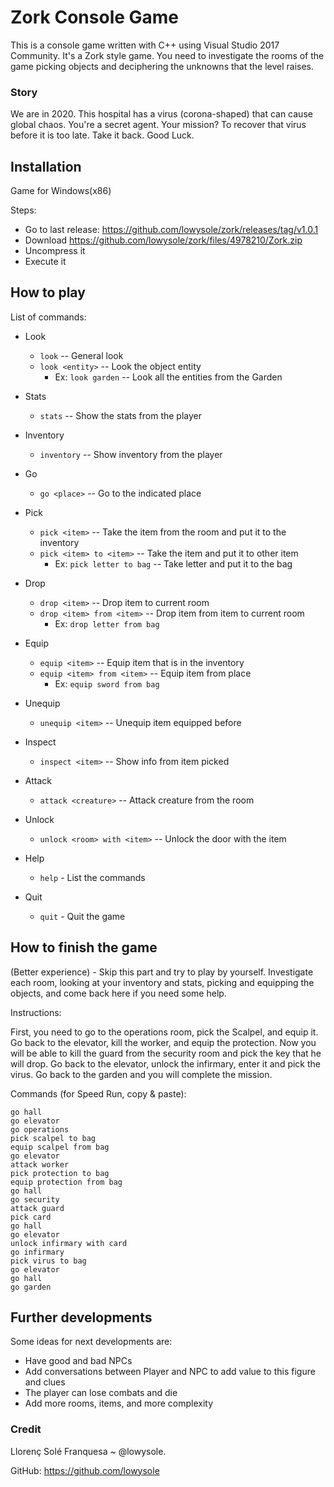 # Zork Console Game

This is a console game written with C++ using Visual Studio 2017 Community.
It's a Zork style game. You need to investigate the rooms of the game picking objects and deciphering the unknowns that the level raises.

### Story
We are in 2020. This hospital has a virus (corona-shaped) that can cause global chaos. You're a secret agent. Your mission? To recover that virus before it is too late. Take it back. Good Luck.


##  Installation

Game for Windows(x86)

Steps:
- Go to last release: https://github.com/lowysole/zork/releases/tag/v1.0.1
- Download https://github.com/lowysole/zork/files/4978210/Zork.zip
- Uncompress it
- Execute it

## How to play

List of commands:

 -  Look
	 - `look`   --  General look
	 - `look <entity>`  --  Look the object entity
		 - Ex: `look garden`  -- Look all the entities from the Garden
 -  Stats
	 -  `stats` -- Show the stats from the player
 - Inventory
	 -  `inventory` -- Show inventory from the player
 - Go
	 - `go <place>` -- Go to the indicated place
 - Pick
	 - `pick <item>` -- Take the item from the room and put it to the inventory
	  - `pick <item> to <item>` -- Take the item and put it to other item
		  - Ex: `pick letter to bag` -- Take letter and put it to the bag
 - Drop
	 -  `drop <item>` --  Drop item to current room
	 - `drop <item> from <item>` --  Drop item from item to current room
		 - Ex: `drop letter from bag` 
 - Equip
	 -  `equip <item>` --  Equip item that is in the inventory
	 - `equip <item> from <item>` -- Equip item from place
		 - Ex: `equip sword from bag`  

 - Unequip
  	 - `unequip <item>` -- Unequip item equipped before
 - Inspect
  	 - `inspect <item>` -- Show info from item picked
 - Attack
	 - `attack <creature>` -- Attack creature from the room
 - Unlock
  	 - `unlock <room> with <item>` -- Unlock the door with the item
 - Help
	 - `help` - List the commands
 - Quit
	 - `quit` - Quit the game
	 
## How to finish the game

(Better experience) - Skip this part and try to play by yourself. Investigate each room, looking at your inventory and stats, picking and equipping the objects, and come back here if you need some help.

Instructions:

First, you need to go to the operations room, pick the Scalpel, and equip it. Go back to the elevator, kill the worker, and equip the protection. Now you will be able to kill the guard from the security room and pick the key that he will drop. Go back to the elevator, unlock the infirmary, enter it and pick the virus. Go back to the garden and you will complete the mission.

Commands (for Speed Run, copy & paste):

```
go hall
go elevator
go operations
pick scalpel to bag
equip scalpel from bag
go elevator
attack worker
pick protection to bag
equip protection from bag
go hall
go security
attack guard
pick card
go hall
go elevator
unlock infirmary with card
go infirmary
pick virus to bag
go elevator
go hall
go garden
```

## Further developments
Some ideas for next developments are:
  - Have good and bad NPCs
  - Add conversations between Player and NPC to add value to this figure and clues
  - The player can lose combats and die
  - Add more rooms, items, and more complexity
  
  
### Credit
Llorenç Solé Franquesa ~ @lowysole.

GitHub: https://github.com/lowysole

